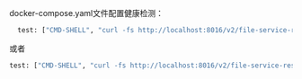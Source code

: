 docker-compose.yaml文件配置健康检测：

```bash
  test: ["CMD-SHELL", "curl -fs http://localhost:8016/v2/file-service-rest/swagger-ui.html >> /dev/null"]
```

或者

   ```bash
   test: ["CMD-SHELL", "curl -fs http://localhost:8016/v2/file-service-rest/swagger-ui.html >> /dev/null || exit 1"]
   ```

